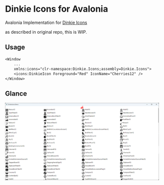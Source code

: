 # Dinkie Icons for Avalonia

Avalonia Implementation for [Dinkie Icons](https://github.com/atelier-anchor/dinkie-icons)

as described in original repo, this is WIP. 

## Usage

```xaml
<Window
    ...
    xmlns:icons="clr-namespace:Dinkie.Icons;assembly=Dinkie.Icons">
    <icons:DinkieIcon Foreground="Red" IconName="Cherries12" />
</Window>
```

## Glance

![Glance](./assets/screenshot.png)